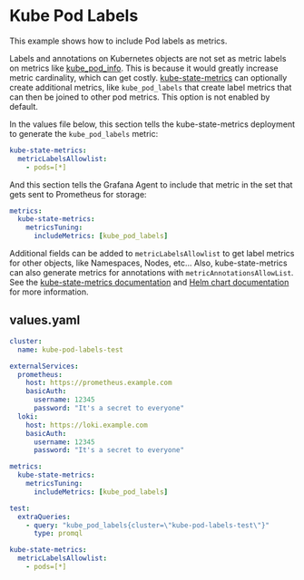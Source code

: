 # Kube Pod Labels

This example shows how to include Pod labels as metrics.

Labels and annotations on Kubernetes objects are not set as metric labels on metrics like [kube_pod_info](https://github.com/kubernetes/kube-state-metrics/blob/main/docs/pod-metrics.md). This is
because it would greatly increase metric cardinality, which can get costly. [kube-state-metrics](https://github.com/kubernetes/kube-state-metrics)
can optionally create additional metrics, like `kube_pod_labels` that create label metrics that can then be joined to
other pod metrics. This option is not enabled by default.

In the values file below, this section tells the kube-state-metrics deployment to generate the `kube_pod_labels` metric:
```yaml
kube-state-metrics:
  metricLabelsAllowlist:
    - pods=[*]
```
And this section tells the Grafana Agent to include that metric in the set that gets sent to Prometheus for storage:
```yaml
metrics:
  kube-state-metrics:
    metricsTuning:
      includeMetrics: [kube_pod_labels]
```

Additional fields can be added to `metricLabelsAllowlist` to get label metrics for other objects, like Namespaces, Nodes, etc...
Also, kube-state-metrics can also generate metrics for annotations with `metricAnnotationsAllowList`.
See the [kube-state-metrics documentation](https://github.com/kubernetes/kube-state-metrics) and
[Helm chart documentation](https://github.com/prometheus-community/helm-charts/tree/main/charts/kube-state-metrics) for more information.

## values.yaml
```yaml
cluster:
  name: kube-pod-labels-test

externalServices:
  prometheus:
    host: https://prometheus.example.com
    basicAuth:
      username: 12345
      password: "It's a secret to everyone"
  loki:
    host: https://loki.example.com
    basicAuth:
      username: 12345
      password: "It's a secret to everyone"

metrics:
  kube-state-metrics:
    metricsTuning:
      includeMetrics: [kube_pod_labels]

test:
  extraQueries:
    - query: "kube_pod_labels{cluster=\"kube-pod-labels-test\"}"
      type: promql

kube-state-metrics:
  metricLabelsAllowlist:
    - pods=[*]
```
